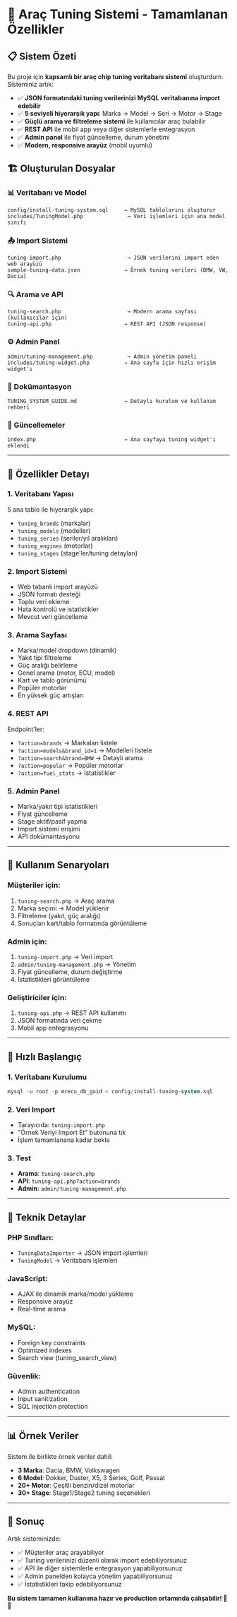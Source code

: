 # 🚗 Araç Tuning Sistemi - Tamamlanan Özellikler

## 📋 Sistem Özeti

Bu proje için **kapsamlı bir araç chip tuning veritabanı sistemi** oluşturdum. Sisteminiz artık:

- ✅ **JSON formatındaki tuning verilerinizi MySQL veritabanına import edebilir**
- ✅ **5 seviyeli hiyerarşik yapı**: Marka → Model → Seri → Motor → Stage
- ✅ **Güçlü arama ve filtreleme sistemi** ile kullanıcılar araç bulabilir
- ✅ **REST API** ile mobil app veya diğer sistemlerle entegrasyon
- ✅ **Admin panel** ile fiyat güncelleme, durum yönetimi
- ✅ **Modern, responsive arayüz** (mobil uyumlu)

## 🏗️ Oluşturulan Dosyalar

### 📊 Veritabanı ve Model
```
config/install-tuning-system.sql     → MySQL tablolarını oluşturur
includes/TuningModel.php              → Veri işlemleri için ana model sınıfı
```

### 📤 Import Sistemi
```
tuning-import.php                     → JSON verilerini import eden web arayüzü
sample-tuning-data.json              → Örnek tuning verileri (BMW, VW, Dacia)
```

### 🔍 Arama ve API
```
tuning-search.php                     → Modern arama sayfası (kullanıcılar için)
tuning-api.php                       → REST API (JSON response)
```

### ⚙️ Admin Panel
```
admin/tuning-management.php           → Admin yönetim paneli
includes/tuning-widget.php           → Ana sayfa için hızlı erişim widget'ı
```

### 📖 Dokümantasyon
```
TUNING_SYSTEM_GUIDE.md               → Detaylı kurulum ve kullanım rehberi
```

### 🔄 Güncellemeler
```
index.php                            → Ana sayfaya tuning widget'ı eklendi
```

---

## 🎯 Özellikler Detayı

### 1. **Veritabanı Yapısı**
5 ana tablo ile hiyerarşik yapı:
- `tuning_brands` (markalar)
- `tuning_models` (modeller) 
- `tuning_series` (seriler/yıl aralıkları)
- `tuning_engines` (motorlar)
- `tuning_stages` (stage'ler/tuning detayları)

### 2. **Import Sistemi**
- Web tabanlı import arayüzü
- JSON formatı desteği
- Toplu veri ekleme
- Hata kontrolü ve istatistikler
- Mevcut veri güncelleme

### 3. **Arama Sayfası**
- Marka/model dropdown (dinamik)
- Yakıt tipi filtreleme
- Güç aralığı belirleme
- Genel arama (motor, ECU, model)
- Kart ve tablo görünümü
- Popüler motorlar
- En yüksek güç artışları

### 4. **REST API**
Endpoint'ler:
- `?action=brands` → Markaları listele
- `?action=models&brand_id=1` → Modelleri listele
- `?action=search&brand=BMW` → Detaylı arama
- `?action=popular` → Popüler motorlar
- `?action=fuel_stats` → İstatistikler

### 5. **Admin Panel**
- Marka/yakıt tipi istatistikleri
- Fiyat güncelleme
- Stage aktif/pasif yapma
- Import sistemi erişimi
- API dokümantasyonu

---

## 📱 Kullanım Senaryoları

### **Müşteriler için:**
1. `tuning-search.php` → Araç arama
2. Marka seçimi → Model yüklenir
3. Filtreleme (yakıt, güç aralığı)
4. Sonuçları kart/tablo formatında görüntüleme

### **Admin için:**
1. `tuning-import.php` → Veri import
2. `admin/tuning-management.php` → Yönetim
3. Fiyat güncelleme, durum değiştirme
4. İstatistikleri görüntüleme

### **Geliştiriciler için:**
1. `tuning-api.php` → REST API kullanımı
2. JSON formatında veri çekme
3. Mobil app entegrasyonu

---

## 🚀 Hızlı Başlangıç

### 1. Veritabanı Kurulumu
```sql
mysql -u root -p mrecu_db_guid < config/install-tuning-system.sql
```

### 2. Veri Import
- Tarayıcıda: `tuning-import.php`
- "Örnek Veriyi Import Et" butonuna tık
- İşlem tamamlanana kadar bekle

### 3. Test
- **Arama**: `tuning-search.php`
- **API**: `tuning-api.php?action=brands`
- **Admin**: `admin/tuning-management.php`

---

## 🔧 Teknik Detaylar

### **PHP Sınıfları:**
- `TuningDataImporter` → JSON import işlemleri
- `TuningModel` → Veritabanı işlemleri

### **JavaScript:**
- AJAX ile dinamik marka/model yükleme
- Responsive arayüz
- Real-time arama

### **MySQL:**
- Foreign key constraints
- Optimized indexes
- Search view (tuning_search_view)

### **Güvenlik:**
- Admin authentication
- Input sanitization
- SQL injection protection

---

## 📊 Örnek Veriler

Sistem ile birlikte örnek veriler dahil:
- **3 Marka**: Dacia, BMW, Volkswagen
- **6 Model**: Dokker, Duster, X5, 3 Series, Golf, Passat  
- **20+ Motor**: Çeşitli benzin/dizel motorlar
- **30+ Stage**: Stage1/Stage2 tuning seçenekleri

---

## 🎉 Sonuç

Artık sisteminizde:
- ✅ Müşteriler araç arayabiliyor
- ✅ Tuning verilerinizi düzenli olarak import edebiliyorsunuz
- ✅ API ile diğer sistemlerle entegrasyon yapabiliyorsunuz
- ✅ Admin panelden kolayca yönetim yapabiliyorsunuz
- ✅ İstatistikleri takip edebiliyorsunuz

**Bu sistem tamamen kullanıma hazır ve production ortamında çalışabilir! 🚗💨**
